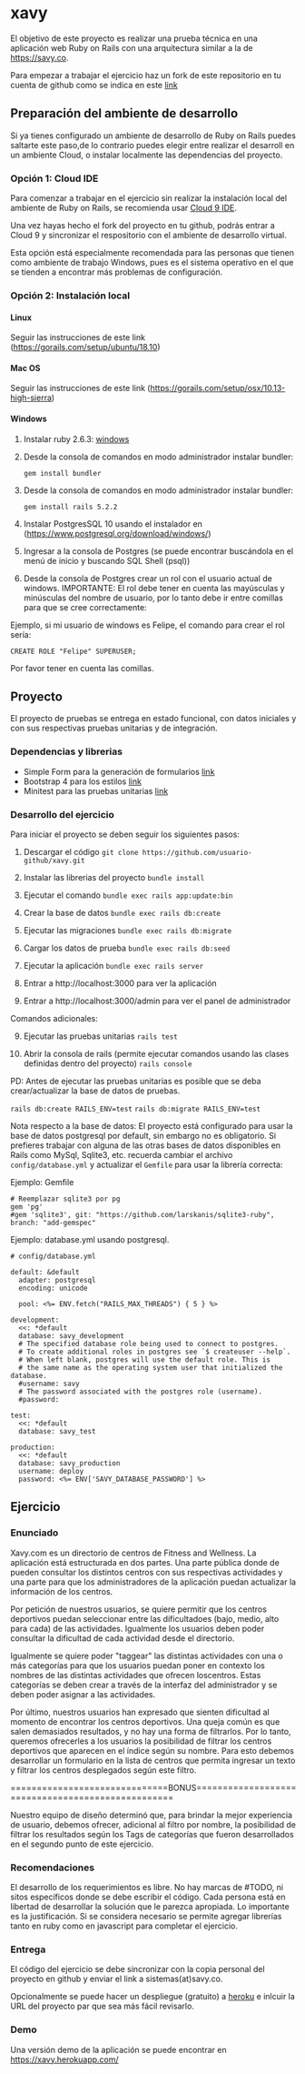 # xavy

El objetivo de este proyecto es realizar una prueba técnica en una aplicación web
Ruby on Rails con una arquitectura similar a la de <https://savy.co>.

Para empezar a trabajar el ejercicio haz un fork de este repositorio en tu cuenta de github como se indica en este [link](https://help.github.com/articles/fork-a-repo/#fork-an-example-repository)

## Preparación del ambiente de desarrollo

Si ya tienes configurado un ambiente de desarrollo de Ruby on Rails puedes saltarte este paso,de lo contrario puedes elegir entre realizar el desarroll en un ambiente Cloud, o instalar localmente las dependencias del proyecto.

### Opción 1: Cloud IDE

Para comenzar a trabajar en el ejercicio sin realizar la instalación local del ambiente de Ruby on Rails, se recomienda usar [Cloud 9 IDE](https://c9.io).

Una vez hayas hecho el fork del proyecto en tu github, podrás entrar a Cloud 9 y sincronizar el respositorio con el ambiente de desarrollo virtual.

Esta opción está especialmente recomendada para las personas que tienen como ambiente de trabajo Windows, pues es el sistema operativo en el que se tienden a encontrar más problemas de configuración.

### Opción 2: Instalación local

#### Linux

Seguir las instrucciones de este link (https://gorails.com/setup/ubuntu/18.10)

#### Mac OS

Seguir las instrucciones de este link (https://gorails.com/setup/osx/10.13-high-sierra)

#### Windows

1. Instalar ruby 2.6.3: [windows](https://rubyinstaller.org/)
2. Desde la consola de comandos en modo administrador instalar bundler:

   `gem install bundler`

3. Desde la consola de comandos en modo administrador instalar bundler:

   `gem install rails 5.2.2`

4. Instalar PostgresSQL 10 usando el instalador en (https://www.postgresql.org/download/windows/)

5. Ingresar a la consola de Postgres (se puede encontrar buscándola en el menú de inicio y buscando SQL Shell (psql))

6. Desde la consola de Postgres crear un rol con el usuario actual de windows. IMPORTANTE: El rol debe tener en cuenta las mayúsculas y minúsculas del nombre de usuario, por lo tanto debe ir entre comillas para que se cree correctamente:

Ejemplo, si mi usuario de windows es Felipe, el comando para crear el rol sería:

```
CREATE ROLE "Felipe" SUPERUSER;
```

Por favor tener en cuenta las comillas.

## Proyecto

El proyecto de pruebas se entrega en estado funcional, con datos iniciales y con sus respectivas pruebas unitarias y de integración.

### Dependencias y librerias

- Simple Form para la generación de formularios [link](https://github.com/plataformatec/simple_form)
- Bootstrap 4 para los estilos [link](https://getbootstrap.com)
- Minitest para las pruebas unitarias [link](https://guides.rubyonrails.org/testing.html)

### Desarrollo del ejercicio

Para iniciar el proyecto se deben seguir los siguientes pasos:

1. Descargar el código
   `git clone https://github.com/usuario-github/xavy.git`

2. Instalar las librerias del proyecto `bundle install`

3. Ejecutar el comando `bundle exec rails app:update:bin`

4. Crear la base de datos `bundle exec rails db:create`

5. Ejecutar las migraciones `bundle exec rails db:migrate`

6. Cargar los datos de prueba `bundle exec rails db:seed`

7. Ejecutar la aplicación `bundle exec rails server`

8. Entrar a http://localhost:3000 para ver la aplicación

9. Entrar a http://localhost:3000/admin para ver el panel de administrador

Comandos adicionales:

9. Ejecutar las pruebas unitarias `rails test`

10. Abrir la consola de rails (permite ejecutar comandos usando las clases definidas dentro del proyecto) `rails console`

PD: Antes de ejecutar las pruebas unitarias es posible que se deba crear/actualizar la base de datos de pruebas.

`rails db:create RAILS_ENV=test`
`rails db:migrate RAILS_ENV=test`

Nota respecto a la base de datos: El proyecto está configurado para usar la base de datos postgresql por default, sin embargo no es obligatorio. Si prefieres trabajar con alguna de las otras bases de datos disponibles en Rails como MySql, Sqlite3, etc. recuerda cambiar el archivo `config/database.yml` y actualizar el `Gemfile` para usar la librería correcta:

Ejemplo: Gemfile

```
# Reemplazar sqlite3 por pg
gem 'pg'
#gem 'sqlite3', git: "https://github.com/larskanis/sqlite3-ruby", branch: "add-gemspec"
```

Ejemplo: database.yml usando postgresql.

```
# config/database.yml

default: &default
  adapter: postgresql
  encoding: unicode

  pool: <%= ENV.fetch("RAILS_MAX_THREADS") { 5 } %>

development:
  <<: *default
  database: savy_development
  # The specified database role being used to connect to postgres.
  # To create additional roles in postgres see `$ createuser --help`.
  # When left blank, postgres will use the default role. This is
  # the same name as the operating system user that initialized the database.
  #username: savy
  # The password associated with the postgres role (username).
  #password:

test:
  <<: *default
  database: savy_test

production:
  <<: *default
  database: savy_production
  username: deploy
  password: <%= ENV['SAVY_DATABASE_PASSWORD'] %>
```

## Ejercicio

### Enunciado

Xavy.com es un directorio de centros de Fitness and Wellness. La aplicación está estructurada en dos partes. Una parte pública donde de pueden consultar los distintos centros con sus respectivas actividades y una parte para que los administradores de la aplicación puedan actualizar la información de los centros.

Por petición de nuestros usuarios, se quiere permitir que los centros deportivos puedan seleccionar entre las dificultadoes (bajo, medio, alto para cada) de las actividades. Igualmente los usuarios deben poder consultar la dificultad de cada actividad desde el directorio.

Igualmente se quiere poder "taggear" las distintas actividades con una o más categorías para que los usuarios puedan poner en contexto los nombres de las distintas actividades que ofrecen loscentros. Estas categorías se deben crear a través de la interfaz del administrador y se deben poder asignar a las actividades.

Por último, nuestros usuarios han expresado que sienten dificultad al momento de encontrar los centros deportivos. Una queja común es que salen demasiados resultados, y no hay una forma de filtrarlos. Por lo tanto, queremos ofrecerles a los usuarios la posibilidad de filtrar los centros deportivos que aparecen en el índice según su nombre. Para esto debemos desarrollar un formulario en la lista de centros que permita ingresar un texto y filtrar los centros desplegados según este filtro.

==============================BONUS==================================================

Nuestro equipo de diseño determinó que, para brindar la mejor experiencia de usuario, debemos ofrecer, adicional al filtro por nombre, la posibilidad de filtrar los resultados según los Tags de categorías que fueron desarrollados en el segundo punto de este ejercicio.

### Recomendaciones

El desarrollo de los requerimientos es libre. No hay marcas de #TODO, ni sitos específicos donde se debe escribir el código. Cada persona está en libertad de desarrollar la solución que le parezca apropiada. Lo importante es la justificación.
Si se considera necesario se permite agregar librerías tanto en ruby como en javascript para completar el ejercicio.

### Entrega

El código del ejercicio se debe sincronizar con la copia personal del proyecto en github y enviar el link a sistemas(at)savy.co.

Opcionalmente se puede hacer un despliegue (gratuito) a [heroku](https://www.heroku.com/) e inlcuir la URL del proyecto par que sea más fácil revisarlo.

### Demo

Una versión demo de la aplicación se puede encontrar en https://xavy.herokuapp.com/
